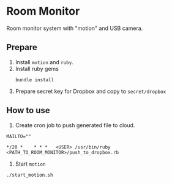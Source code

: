 # Room Monitor

Room monitor system with "motion" and USB camera.

## Prepare
1. Install `motion` and `ruby`.
1. Install ruby gems
   ```
   bundle install
   ```
1. Prepare secret key for Dropbox and copy to `secret/dropbox`

## How to use
1. Create cron job to push generated file to cloud.
  ```
  MAILTO=""
  
  */20 *	* * *	<USER> /usr/bin/ruby <PATH_TO_ROOM_MONITOR>/push_to_dropbox.rb
  ```
1. Start `motion`
  ```
  ./start_motion.sh
  ```
